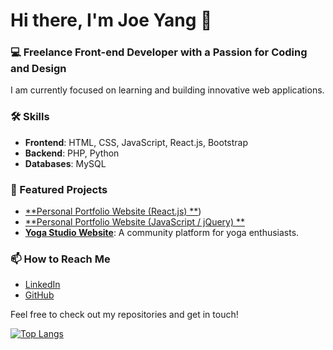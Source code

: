 # Hi there, I'm Joe Yang 👋

### 💻 Freelance Front-end Developer with a Passion for Coding and Design

I am currently focused on learning and building innovative web applications. 

### 🛠️ Skills
- **Frontend**: HTML, CSS, JavaScript, React.js, Bootstrap
- **Backend**: PHP, Python
- **Databases**: MySQL

### 🌟 Featured Projects
- [**Personal Portfolio Website (React.js) **](https://github.com/EchoOuO/joe-react-portfolio))
- [**Personal Portfolio Website (JavaScript / jQuery) **](https://github.com/EchoOuO/Personal-Portfolio-Website)
- [**Yoga Studio Website**](https://github.com/EchoOuO/yoga-studio-project): A community platform for yoga enthusiasts.

### 📫 How to Reach Me
- [LinkedIn](https://www.linkedin.com/in/tzuhungyang/)
- [GitHub](https://github.com/EchoOuO)

Feel free to check out my repositories and get in touch!

[![Top Langs](https://github-readme-stats.vercel.app/api/top-langs/?username=EchoOuO)](https://github.com/anuraghazra/github-readme-stats)
